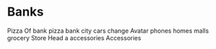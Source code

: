 # Banks
Pizza Of bank
pizza bank city 
cars
change Avatar
phones
homes
malls 
grocery Store
Head a accessories
Accessories 
